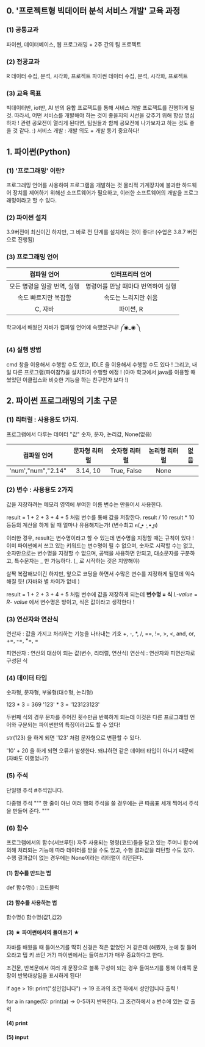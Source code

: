## 0. '프로젝트형 빅데이터 분석 서비스 개발' 교육 과정

### (1) 공통교과

파이썬, 데이터베이스, 웹 프로그래밍 + 2주 간의 팀 프로젝트

### (2) 전공교과

R 데이터 수집, 분석, 시각화, 프로젝트
파이썬 데이터 수집, 분석, 시각화, 프로젝트

### (3) 교육 목표

빅데이터반, iot반, AI 반의 융합 프로젝트를 통해 서비스 개발 프로젝트를 진행하게 될 것.
따라서, 어떤 서비스를 개발해야 하는 것이 좋을지의 시선을 갖추기 위해 항상 명심하자 !
관련 공모전이 열리게 된다면, 팀원들과 함께 공모전에 나가보자고 하는 것도 좋을 것 같다. :)
서비스 개발 : 개발 의도 + 개발 동기 중요하다!



## 1. 파이썬(Python)

### (1) '프로그래밍' 이란?

프로그래밍 언어를 사용하여 프로그램을 개발하는 것
물리적 기계장치에 불과한 하드웨어 장치를 제어하기 위해선 소프트웨어가 필요하고, 이러한 소프트웨어의 개발을 프로그래밍이라고 할 수 있다.

### (2) 파이썬 설치

3.9버전이 최신이긴 하지만, 그 바로 전 단계를 설치하는 것이 좋다! (수업은 3.8.7 버전으로 진행됨)

### (3) 프로그래밍 언어

|       **컴파일 언어**       |        **인터프리터 언어**         |
| :-------------------------: | :--------------------------------: |
| 모든 명령을 일괄 번역, 실행 | 명령어를 만날 때마다 번역하여 실행 |
|    속도 빠르지만 복잡함     |        속도는 느리지만 쉬움        |
|           C, 자바           |             파이썬, R              |

학교에서 배웠던 자바가 컴파일 언어에 속했었구나!  ༼◉_◉ ༽ 

### (4) 실행 방법

cmd 창을 이용해서 수행할 수도 있고,
IDLE 을 이용해서 수행할 수도 있다 !
그리고, 내일 다른 프로그램(파이참?)을 설치하여 수행할 예정 !
(아마 학교에서 java를 이용할 때 썼었던 이클립스와 비슷한 기능을 하는 친구인가 보다 !)

## 2. 파이썬 프로그래밍의 기초 구문

### (1) 리터럴 : 사용용도 1가지.

프로그램에서 다루는 데이터 "값"
숫자, 문자, 논리값, None(없음)


|  **컴파일 언어**   | **문자형 리터럴** | **숫자형 리터럴** | **논리형 리터럴** | **없음** |
| :----------------: | :---------------: | :---------------: | :---------------: | -------- |
| 'num',"num","2.14" |     3.14, 10      |    True, False    |       None        |          |

### (2) 변수 : 사용용도 2가지

값을 저장하려는 메모리 영역에 부여한 이름
변수는 만들어서 사용한다.

result = 1 + 2 + 3 + 4 + 5 처럼 변수를 통해 값을 저장한다.
result / 10
result * 10
등등의 계산을 하게 될 때 얼마나 유용해지는가! 
(변수최고  ฅ( ̳• ·̫ • ̳ฅ)

이러한 경우, result는 변수명이라고 할 수 있는데 
변수명을 지정할 때는 규칙이 있다 !
이미 파이썬에서 쓰고 있는 키워드는 변수명이 될 수 없으며, 숫자로 시작할 수는 없고, 숫자만으로는 변수명을 지정할 수 없으며, 공백을 사용하면 안되고, 대소문자를 구분하고, 특수문자는 _ 만 가능하다. (_ 로 시작하는 것은 지양해야)

살짝 복잡해보이긴 하지만, 앞으로 코딩을 하면서 수많은 변수를 지정하게 될텐데 익숙해질 듯!
(자바와 별 차이가 없네 )

result = 1 + 2 + 3 + 4 + 5 처럼 변수에 값을 저장하게 되는데
**변수명 = 식**
*L-value* = *R- value*
에서 변수명은 방이고, 식은 값이라고 생각한다 !


### (3) 연산자와 연산식

연산자 : 값을 가지고 처리하는 기능을 나타내는 기호
+, -, *, /, ==, !=, >, <, and, or, +=, -=, *=, =

피연산자 : 연산의 대상이 되는 값(변수, 리터럴, 연산식)
연산식 : 연산자와 피연산자로 구성된 식

### (4) 데이터 타입

숫자형, 문자형, 부울형(대수형, 논리형)

123 * 3 = 369
'123' * 3 = '123123123'

두번째 식의 경우 문자를 주어진 횟수만큼 반복하게 되는데 이것은 다른 프로그래밍 언어와 구분되는 파이썬만의 특징이라고도 할 수 있다!

str(123) 을 하게 되면 '123' 처럼 문자형으로 변환할 수 있다.

'10' + 20 을 하게 되면 오류가 발생한다.
왜냐하면 같은 데이터 타입이 아니기 때문에 (자바도 이랬었나?)

### (5) 주석

단일행 주석 #주석입니다.

다중행 주석 """ 한 줄이 아닌 여러 행의 주석을 쓸 경우에는 
                큰 따옴표 세개 찍어서 주석을 만들어 준다. """ 
                

### (6) 함수

프로그램에서의 함수(서브루틴)
자주 사용되는 명령(코드)들을 담고 있는 주머니 
함수에 의해 처리되는 기능에 따라 데이터를 받을 수도 있고, 수행 결과값을 리턴할 수도 있다. 
수행 결과값이 없는 경우에는 None이라는 리터럴이 리턴된다. 

#### (1) 함수를 만드는 법

def 함수명() :
코드블럭

#### (2) 함수를 사용하는 법

함수명()
함수명(값1,값2)

#### (3) ★ 파이썬에서의 들여쓰기 ★

자바를 배웠을 때 들여쓰기를 딱히 신경쓴 적은 없었던 거 같은데 (해봤자, 눈에 잘 들어오라고 탭 키 쓰던 거?)
파이썬에서는 들여쓰기가 매우 중요하다고 한다.

조건문, 반복문에서 여러 개 문장으로 블록 구성이 되는 경우 들여쓰기를 통해 아래쪽 문장이 반복대상임을 표시하게 된다!

if age > 19:
    print("성인입니다")
-> 19 초과의 조건 하에서 성인입니다 출력 !

for a in range(5):
    print(a)
-> 0-5까지 반복한다. 그 조건하에서 a 변수에 있는 값 출력

#### (4) print

#### (5) input
